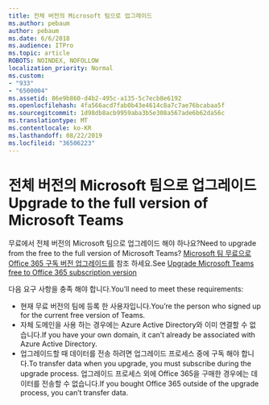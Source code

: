 ```yaml
---
title: 전체 버전의 Microsoft 팀으로 업그레이드
ms.author: pebaum
author: pebaum
ms.date: 6/6/2018
ms.audience: ITPro
ms.topic: article
ROBOTS: NOINDEX, NOFOLLOW
localization_priority: Normal
ms.custom:
- "933"
- "6500004"
ms.assetid: 86e9b860-d4b2-495c-a135-5c7ecb8e6192
ms.openlocfilehash: 4fa566acd7fab0b43e4614c8a7c7ae76bcabaa5f
ms.sourcegitcommit: 1d98db8acb9959aba3b5e308a567ade6b62da56c
ms.translationtype: MT
ms.contentlocale: ko-KR
ms.lasthandoff: 08/22/2019
ms.locfileid: "36506223"
---
```

# <a name="upgrade-to-the-full-version-of-microsoft-teams"></a><span data-ttu-id="fa0ed-102">전체 버전의 Microsoft 팀으로 업그레이드</span><span class="sxs-lookup"><span data-stu-id="fa0ed-102">Upgrade to the full version of Microsoft Teams</span></span>

<span data-ttu-id="fa0ed-103">무료에서 전체 버전의 Microsoft 팀으로 업그레이드 해야 하나요?</span><span class="sxs-lookup"><span data-stu-id="fa0ed-103">Need to upgrade from the free to the full version of Microsoft Teams?</span></span> <span data-ttu-id="fa0ed-104">[Microsoft 팀 무료으로 Office 365 구독 버전 업그레이드를](https://docs.microsoft.com/microsoftteams/upgrade-freemium) 참조 하세요.</span><span class="sxs-lookup"><span data-stu-id="fa0ed-104">See [Upgrade Microsoft Teams free to Office 365 subscription version](https://docs.microsoft.com/microsoftteams/upgrade-freemium)</span></span>

<span data-ttu-id="fa0ed-105">다음 요구 사항을 충족 해야 합니다.</span><span class="sxs-lookup"><span data-stu-id="fa0ed-105">You’ll need to meet these requirements:</span></span>

- <span data-ttu-id="fa0ed-106">현재 무료 버전의 팀에 등록 한 사용자입니다.</span><span class="sxs-lookup"><span data-stu-id="fa0ed-106">You’re the person who signed up for the current free version of Teams.</span></span>
- <span data-ttu-id="fa0ed-107">자체 도메인을 사용 하는 경우에는 Azure Active Directory와 이미 연결할 수 없습니다.</span><span class="sxs-lookup"><span data-stu-id="fa0ed-107">If you have your own domain, it can’t already be associated with Azure Active Directory.</span></span>
- <span data-ttu-id="fa0ed-108">업그레이드할 때 데이터를 전송 하려면 업그레이드 프로세스 중에 구독 해야 합니다.</span><span class="sxs-lookup"><span data-stu-id="fa0ed-108">To transfer data when you upgrade, you must subscribe during the upgrade process.</span></span> <span data-ttu-id="fa0ed-109">업그레이드 프로세스 외에 Office 365을 구매한 경우에는 데이터를 전송할 수 없습니다.</span><span class="sxs-lookup"><span data-stu-id="fa0ed-109">If you bought Office 365 outside of the upgrade process, you can’t transfer data.</span></span>
